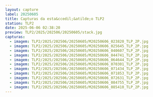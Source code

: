 ```yaml
---
layout: capture
label: 20250605
title: Capturas da esta&ccedil;&atilde;o TLP2
station: TLP2
date: 2025-06-06 02:38:20
preview: TLP2/2025/202506/20250605/stack.jpg
capturas:
  - imagem: TLP2/2025/202506/20250605/M20250606_023820_TLP_2P.jpg
  - imagem: TLP2/2025/202506/20250605/M20250606_025645_TLP_2P.jpg
  - imagem: TLP2/2025/202506/20250605/M20250606_040607_TLP_2P.jpg
  - imagem: TLP2/2025/202506/20250605/M20250606_044741_TLP_2P.jpg
  - imagem: TLP2/2025/202506/20250605/M20250606_064644_TLP_2P.jpg
  - imagem: TLP2/2025/202506/20250605/M20250606_070301_TLP_2P.jpg
  - imagem: TLP2/2025/202506/20250605/M20250606_071434_TLP_2P.jpg
  - imagem: TLP2/2025/202506/20250605/M20250606_071853_TLP_2P.jpg
  - imagem: TLP2/2025/202506/20250605/M20250606_072631_TLP_2P.jpg
  - imagem: TLP2/2025/202506/20250605/M20250606_084755_TLP_2P.jpg
  - imagem: TLP2/2025/202506/20250605/M20250606_085410_TLP_2P.jpg
---
```

